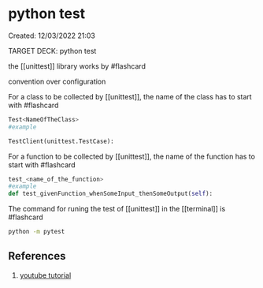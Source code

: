 # python test 
Created: 12/03/2022 21:03 

TARGET DECK: python test 

the [[unittest]] library works by #flashcard

convention over configuration
<!--ID: 1647699002762-->


For a class to be collected by [[unittest]], the name of the class has to start with #flashcard

```py
Test<NameOfTheClass>
#example

TestClient(unittest.TestCase):

```
<!--ID: 1647699002767-->

  

For a function to be collected by [[unittest]], the name of the function has to start with #flashcard

```py
test_<name_of_the_function>
#example
def test_givenFunction_whenSomeInput_thenSomeOutput(self):

```
<!--ID: 1647699002773-->
  

The command for runing the test of [[unittest]] in the [[terminal]] is #flashcard

```sh
python -m pytest
```
<!--ID: 1647699002778-->


## References 
1. [youtube tutorial](https://youtu.be/eAPmXQ0dC7Q)
